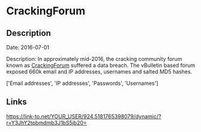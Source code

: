 # CrackingForum

## Description

Date: 2016-07-01

Description:
In approximately mid-2016, the cracking community forum known as <a href="http://crackingforum.com" target="_blank" rel="noopener">CrackingForum</a> suffered a data breach. The vBulletin based forum exposed 660k email and IP addresses, usernames and salted MD5 hashes.


['Email addresses', 'IP addresses', 'Passwords', 'Usernames']

## Links

https://link-to.net/YOUR_USER/924.5181765398079/dynamic/?r=Y3JhY2tpbmdmb3J1bS5jb20=